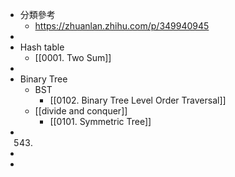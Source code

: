 - 分類參考
	- https://zhuanlan.zhihu.com/p/349940945
-
- Hash table
	- [[0001. Two Sum]]
-
- Binary Tree
	- BST
		- [[0102. Binary Tree Level Order Traversal]]
	- [[divide and conquer]]
		- [[0101. Symmetric Tree]]
- 0543.
-
-